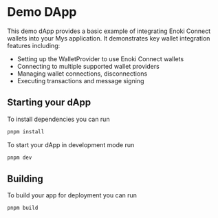 # Demo DApp

This demo dApp provides a basic example of integrating Enoki Connect wallets
into your Mys application. It demonstrates key wallet integration features
including:

- Setting up the WalletProvider to use Enoki Connect wallets
- Connecting to multiple supported wallet providers
- Managing wallet connections, disconnections
- Executing transactions and message signing

## Starting your dApp

To install dependencies you can run

```bash
pnpm install
```

To start your dApp in development mode run

```bash
pnpm dev
```

## Building

To build your app for deployment you can run

```bash
pnpm build
```
